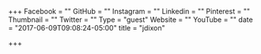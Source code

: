 +++
Facebook = ""
GitHub = ""
Instagram = ""
Linkedin = ""
Pinterest = ""
Thumbnail = ""
Twitter = ""
Type = "guest"
Website = ""
YouTube = ""
date = "2017-06-09T09:08:24-05:00"
title = "jdixon"

+++

